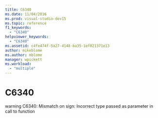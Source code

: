 ```yaml
---
title: C6340
ms.date: 11/04/2016
ms.prod: visual-studio-dev15
ms.topic: reference
f1_keywords:
  - "C6340"
helpviewer_keywords:
  - "C6340"
ms.assetid: c4fe474f-5a27-4148-ba35-1ef021371e13
author: mikeblome
ms.author: mblome
manager: wpickett
ms.workload:
  - "multiple"
---
```

# C6340
warning C6340: Mismatch on sign: Incorrect type passed as parameter in call to function